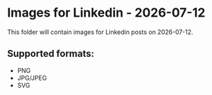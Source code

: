 # Images for Linkedin - 2026-07-12

This folder will contain images for Linkedin posts on 2026-07-12.

## Supported formats:
- PNG
- JPG/JPEG
- SVG
